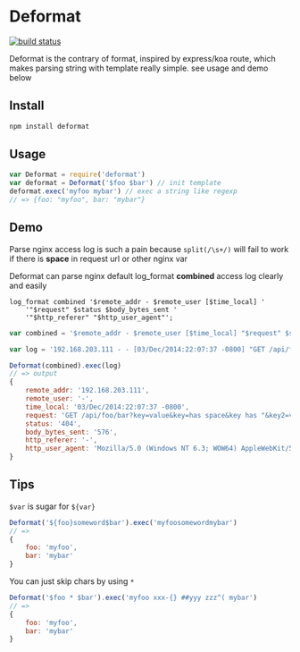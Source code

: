 Deformat
===

[![build status][travis-image]][travis-url]

Deformat is the contrary of format, inspired by express/koa route, which makes parsing string with template really simple. see usage and demo below

Install
---

```sh
npm install deformat
```

Usage
---

```js
var Deformat = require('deformat')
var deformat = Deformat('$foo $bar') // init template
deformat.exec('myfoo mybar') // exec a string like regexp
// => {foo: "myfoo", bar: "mybar"}
```

Demo
---

Parse nginx access log is such a pain because `split(/\s+/)` will fail to work if there is **space** in request url or other nginx var

Deformat can parse nginx default log_format **combined** access log clearly and easily

```nginx
log_format combined '$remote_addr - $remote_user [$time_local] '
    '"$request" $status $body_bytes_sent '
    '"$http_referer" "$http_user_agent"';
```

```js
var combined = '$remote_addr - $remote_user [$time_local] "$request" $status $body_bytes_sent "$http_referer" "$http_user_agent"'

var log = '192.168.203.111 - - [03/Dec/2014:22:07:37 -0800] "GET /api/foo/bar?key=value&key=has space&key has \x22&key2=var2 HTTP/1.1" 404 576 "-" "Mozilla/5.0 (Windows NT 6.3; WOW64) AppleWebKit/537.36 (KHTML, like Gecko) Chrome/39.0.2171.71 Safari/537.36"'

Deformat(combined).exec(log)
// => output
{
    remote_addr: '192.168.203.111',
    remote_user: '-',
    time_local: '03/Dec/2014:22:07:37 -0800',
    request: 'GET /api/foo/bar?key=value&key=has space&key has "&key2=var2 HTTP/1.1',
    status: '404',
    body_bytes_sent: '576',
    http_referer: '-',
    http_user_agent: 'Mozilla/5.0 (Windows NT 6.3; WOW64) AppleWebKit/537.36 (KHTML, like Gecko) Chrome/39.0.2171.71 Safari/537.36'
}
```

Tips
---

`$var` is sugar for `${var}`

```js
Deformat('${foo}someword$bar').exec('myfoosomewordmybar')
// => 
{
    foo: 'myfoo',
    bar: 'mybar'
}
```

You can just skip chars by using `*`

```js
Deformat('$foo * $bar').exec('myfoo xxx-{} ##yyy zzz^( mybar')
// => 
{
    foo: 'myfoo',
    bar: 'mybar'
}
```

[travis-image]: https://img.shields.io/travis/chunpu/deformat.svg?style=flat
[travis-url]: https://travis-ci.org/chunpu/deformat
